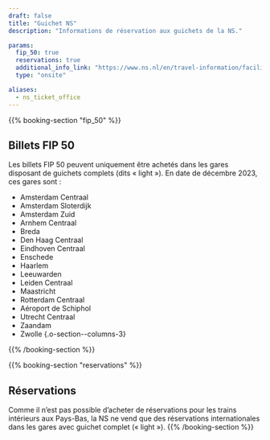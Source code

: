```yaml
---
draft: false
title: "Guichet NS"
description: "Informations de réservation aux guichets de la NS."

params:
  fip_50: true
  reservations: true
  additional_info_link: "https://www.ns.nl/en/travel-information/facilities/ov-service-and-tickets-shops.html"
  type: "onsite"

aliases:
  - ns_ticket_office
---
```


{{% booking-section "fip_50" %}}

## Billets FIP 50

Les billets FIP 50 peuvent uniquement être achetés dans les gares disposant de guichets complets (dits « light »). En date de décembre 2023, ces gares sont :

<!-- prettier-ignore -->
- Amsterdam Centraal
- Amsterdam Sloterdijk
- Amsterdam Zuid
- Arnhem Centraal
- Breda
- Den Haag Centraal
- Eindhoven Centraal
- Enschede
- Haarlem
- Leeuwarden
- Leiden Centraal
- Maastricht
- Rotterdam Centraal
- Aéroport de Schiphol
- Utrecht Centraal
- Zaandam
- Zwolle
{.o-section--columns-3}

{{% /booking-section %}}

{{% booking-section "reservations" %}}

## Réservations

Comme il n’est pas possible d’acheter de réservations pour les trains intérieurs aux Pays-Bas, la NS ne vend que des réservations internationales dans les gares avec guichet complet (« light »).
{{% /booking-section %}}
